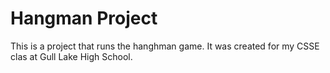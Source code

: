 # Hangman Project
This is a project that runs the hanghman game. It was created for my CSSE clas at Gull Lake High School.
